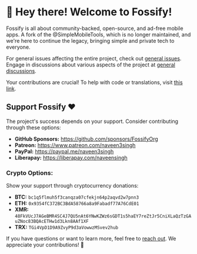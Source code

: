# 👋 Hey there! Welcome to Fossify!

Fossify is all about community-backed, open-source, and ad-free mobile apps. A fork of the @SimpleMobileTools, which is no longer maintained, and we're here to continue the legacy, bringing simple and private tech to everyone.

For general issues affecting the entire project, check out [general issues](https://github.com/FossifyOrg/General-Discussion/issues). Engage in discussions about various aspects of the project at [general discussions](https://github.com/FossifyOrg/General-Discussion/discussions).

Your contributions are crucial! To help with code or translations, visit [this link](https://github.com/FossifyOrg/General-Discussion?tab=readme-ov-file#faq).

## Support Fossify :heart:

The project's success depends on your support. Consider contributing through these options:

- **GitHub Sponsors:** https://github.com/sponsors/FossifyOrg
- **Patreon:** https://www.patreon.com/naveen3singh
- **PayPal:** https://paypal.me/naveen3singh
- **Liberapay:** https://liberapay.com/naveensingh

### Crypto Options:

Show your support through cryptocurrency donations:

- **BTC:** `bc1q5flmuh5f3canqza07cfekjn64p2aqvd2w7pnn3`
- **ETH:** `0x9354fC372BC3BdA58766a8a9Fabadf77A76CdE01`
- **XMR:** `48FkVUcJ7AGeBMR4SC4J7QU5nAt6YNwKZWz6sGDT1s5haEY7reZtJr5CniXLaQzTzGAuZNoc83BQAcETHw1d3Lkn8AAf1XF`
- **TRX:** `TGi4VpD1D9A9ZvyP9d3aVowwzMSvev2hub`

If you have questions or want to learn more, feel free to [reach out](mailto:hello@fossify.org). We appreciate your contributions! 🌟
